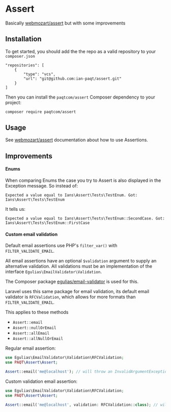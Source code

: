 # Assert
Basically [webmozart/assert](https://github.com/webmozarts/assert) but with some improvements

## Installation

To get started, you should add the the repo as a valid repository to your `composer.json`
```
"repositories": [
    {
        "type": "vcs",
        "url": "git@github.com:ian-paqt/assert.git"
    }
]
```

Then you can install the `paqtcom/assert` Composer dependency to your project:
```bash
composer require paqtcom/assert
```

## Usage

See [webmozart/assert](https://github.com/webmozarts/assert) documentation about how to use Assertions.

## Improvements

#### Enums

When comparing Enums the case you try to Assert is also displayed in the Exception message.
So instead of:

```
Expected a value equal to Ians\Assert\Tests\TestEnum. Got: Ians\Assert\Tests\TestEnum
```

It tells us:

```
Expected a value equal to Ians\Assert\Tests\TestEnum::SecondCase. Got: Ians\Assert\Tests\TestEnum::FirstCase
```

#### Custom email validation

Default email assertions use PHP's `filter_var()` with `FILTER_VALIDATE_EMAIL`.


All email assertions have an optional `$validation` argument to supply an alternative validation.
All validations must be an implementation of the interface `Egulias\EmailValidator\Validation`.

The Composer package [egulias/email-validator](https://github.com/egulias/EmailValidator) is used for this.

Laravel uses this same package for email validation, its default email validator is `RFCValidation`, which allows for more formats than  `FILTER_VALIDATE_EMAIL`.


This applies to these methods
- `Assert::email`
- `Assert::nullOrEmail`
- `Assert::allEmail`
- `Assert::allNullOrEmail`


Regular email assertion:

```php
use Egulias\EmailValidator\Validation\RFCValidation;
use PAQT\Assert\Assert;

Assert::email('me@localhost'); // will throw an InvalidArgumentException due to missing top level domain
```

Custom validation email assertion:

```php
use Egulias\EmailValidator\Validation\RFCValidation;
use PAQT\Assert\Assert;

Assert::email('me@localhost', validation: RFCValidation::class); // will not throw an exception
```
